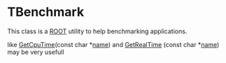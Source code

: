 # TBenchmark



This class is a [ROOT](https://root.cern.ch/doc/v608/namespaceROOT.html) utility to help benchmarking applications.

like [GetCpuTime](https://root.cern.ch/doc/v608/classTBenchmark.html#ad8c4931a37ea44be4c02ad171dd54f98)\(const char \*[name](https://root.cern.ch/doc/v608/TGX11_8cxx.html#a3777dbae63a15da001b2baa317a25149)\) and [GetRealTime](#) \(const char \*[name](#)\) may be very usefull





